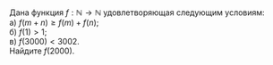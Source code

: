 Дана функция  $f:\mathbb{N} \to \mathbb{N}$ удовлетворяющая следующим условиям:
<br/>
а)  $f(m + n) \geq f(m) + f(n)$;
<br/>
б)  $f(1)>1$;
<br/>
в)  $f(3000)<3002$.
<br/>
Найдите $f(2000)$.